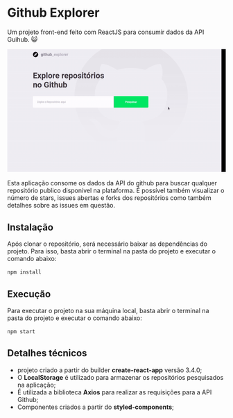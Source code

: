 # Github Explorer
Um projeto front-end feito com ReactJS para consumir dados da API Guihub. :smiley_cat:

<img src="./readmeAssets/github-explorer.gif">


Esta aplicação consome os dados da API do github para buscar qualquer repositório publico disponível na plataforma. É possível também visualizar o número de stars, issues abertas e forks dos repositórios como também detalhes sobre as issues em questão.

## Instalação

Após clonar o repositório, será necessário baixar as dependências do projeto. Para isso, basta abrir o terminal na pasta do projeto e executar o comando abaixo:

```bash
npm install
```

## Execução

Para executar o projeto na sua máquina local, basta abrir o terminal na pasta do projeto e executar o comando abaixo:

```bash
npm start
```
## Detalhes técnicos

- projeto criado a partir do builder **create-react-app** versão 3.4.0;
- O **LocalStorage** é utilizado para armazenar os repositórios pesquisados na aplicação;
- É utilizada a biblioteca **Axios** para realizar as requisições para a API Github;
- Componentes criados a partir do **styled-components**;
